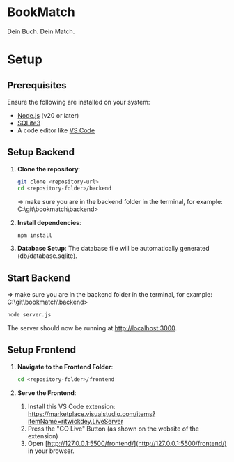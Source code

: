 # BookMatch

Dein Buch. Dein Match.

# Setup

## **Prerequisites**

Ensure the following are installed on your system:

- [Node.js](https://nodejs.org/) (v20 or later)
- [SQLite3](https://sqlite.org/download.html)
- A code editor like [VS Code](https://code.visualstudio.com/)

## **Setup Backend**

1. **Clone the repository**:

   ```bash
   git clone <repository-url>
   cd <repository-folder>/backend
   ```

   => make sure you are in the backend folder in the terminal, for example: C:\git\bookmatch\backend>

2. **Install dependencies**:

   ```bash
   npm install
   ```

3. **Database Setup**:
   The database file will be automatically generated (db/database.sqlite).

## **Start Backend**

=> make sure you are in the backend folder in the terminal, for example: C:\git\bookmatch\backend>

```bash
node server.js
```

The server should now be running at [http://localhost:3000](http://localhost:3000).

## **Setup Frontend**

1. **Navigate to the Frontend Folder**:

   ```bash
   cd <repository-folder>/frontend
   ```

2. **Serve the Frontend**:
   1. Install this VS Code extension: https://marketplace.visualstudio.com/items?itemName=ritwickdey.LiveServer
   2. Press the "GO Live" Button (as shown on the website of the extension)
   3. Open [http://127.0.0.1:5500/frontend/](http://127.0.0.1:5500/frontend/) in your browser.

